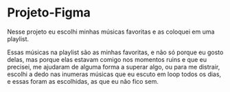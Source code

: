 # Projeto-Figma
Nesse projeto eu escolhi minhas músicas favoritas e as coloquei em uma playlist.

  Essas músicas na playlist são as minhas favoritas, e não só porque eu gosto delas, mas porque elas estavam comigo nos momentos ruins e que eu precisei, me ajudaram de alguma forma a superar algo, ou para me distrair, escolhi a dedo nas inumeras músicas que eu escuto em loop todos os dias, e essas foram as escolhidas, as que eu não fico sem.

